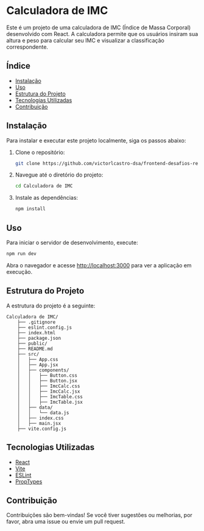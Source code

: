 # Calculadora de IMC

Este é um projeto de uma calculadora de IMC (Índice de Massa Corporal) desenvolvido com React. A calculadora permite que os usuários insiram sua altura e peso para calcular seu IMC e visualizar a classificação correspondente.

## Índice

- [Instalação](#instalação)
- [Uso](#uso)
- [Estrutura do Projeto](#estrutura-do-projeto)
- [Tecnologias Utilizadas](#tecnologias-utilizadas)
- [Contribuição](#contribuição)

## Instalação

Para instalar e executar este projeto localmente, siga os passos abaixo:

1. Clone o repositório:
    ```sh
    git clone https://github.com/victorlcastro-dsa/frontend-desafios-react.git
    ```
2. Navegue até o diretório do projeto:
    ```sh
    cd Calculadora de IMC
    ```
3. Instale as dependências:
    ```sh
    npm install
    ```

## Uso

Para iniciar o servidor de desenvolvimento, execute:
```sh
npm run dev
```
Abra o navegador e acesse [http://localhost:3000](http://localhost:3000) para ver a aplicação em execução.

## Estrutura do Projeto

A estrutura do projeto é a seguinte:

```
Calculadora de IMC/
    ├── .gitignore
    ├── eslint.config.js
    ├── index.html
    ├── package.json
    ├── public/
    ├── README.md
    ├── src/
    │   ├── App.css
    │   ├── App.jsx
    │   ├── components/
    │   │   ├── Button.css
    │   │   ├── Button.jsx
    │   │   ├── ImcCalc.css
    │   │   ├── ImcCalc.jsx
    │   │   ├── ImcTable.css
    │   │   ├── ImcTable.jsx
    │   ├── data/
    │   │   └── data.js
    │   ├── index.css
    │   ├── main.jsx
    ├── vite.config.js
```

## Tecnologias Utilizadas

- [React](https://reactjs.org/)
- [Vite](https://vitejs.dev/)
- [ESLint](https://eslint.org/)
- [PropTypes](https://www.npmjs.com/package/prop-types)

## Contribuição

Contribuições são bem-vindas! Se você tiver sugestões ou melhorias, por favor, abra uma issue ou envie um pull request.